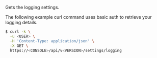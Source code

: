 Gets the logging settings.

The following example curl command uses basic auth to retrieve your logging details.

```bash
$ curl -k \
  -u <USER> \
  -H 'Content-Type: application/json' \
  -X GET \
  https://<CONSOLE>/api/v<VERSION>/settings/logging
```
